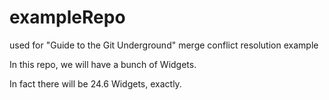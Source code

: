 # exampleRepo

used for "Guide to the Git Underground" merge conflict resolution example

In this repo, we will have a bunch of Widgets. 

In fact there will be 24.6 Widgets, exactly.

